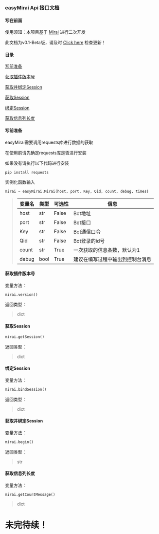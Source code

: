 ### easyMirai Api 接口文档

#### 写在前面

使用须知：本项目基于 [Mirai](`https://github.com/mamoe/mirai`) 进行二次开发

此文档为v0.1-Beta版，请及时 [Click here](https://github.com/ExMikuPro/easyMirai) 检查更新！

#### 目录

[写前准备](#写前准备)

[获取插件版本号](#获取插件版本号)

[获取并绑定Session](#获取并绑定Session)

[获取Session](#获取Session)

[绑定Session](#绑定Session)

[获取信息列长度](#获取信息列长度)

#### 写前准备

easyMirai需要调用requests库进行数据的获取

在使用前请先确定requests库是否进行安装

如果没有请执行以下代码进行安装

    pip install requests

实例化函数输入

```python
mirai = easyMirai.Mirai(host, port, Key, Qid, count, debug, times)
```

> | 变量名 | 类型 | 可选性 | 信息                           |
>| ------ | ---- | ------ | -------------------------------- |
>| host   | str  | False  | Bot地址                        |
>| port   | str  | False  | Bot接口                        |
>| Key    | str  | False  | Bot通信口令                  |
>| Qid    | str  | False  | Bot登录的id号                |
>| count  | str  | True   | 一次获取的信息条数，默认为1 |
>| debug  | bool | True   | 建议在编写过程中输出到控制台消息 |

#### 获取插件版本号

变量方法：

```python
mirai.version()
```

返回类型：
> dict

#### 获取Session

```python
mirai.getSession()
```

返回类型：
> dict

#### 绑定Session

变量方法：

```python
mirai.bindSession()
```

返回类型：

> dict

#### 获取并绑定Session

变量方法：

```python
mirai.begin()
```

返回类型：

> str

#### 获取信息列长度

变量方法：

```python
mirai.getCountMessage()
```

> dict

# 未完待续！

 

